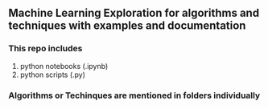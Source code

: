 ## Machine Learning Exploration for algorithms and techniques with examples and documentation

### This repo includes 
1. python notebooks (.ipynb)
2. python scripts (.py)

### Algorithms or Techinques are mentioned in folders individually

